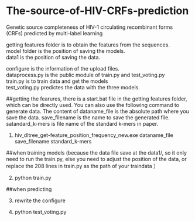 # The-source-of-HIV-CRFs-prediction
Genetic source completeness of HIV-1 circulating recombinant forms (CRFs) predicted by multi-label learning

getting features folder is  to obtain the features from the sequences.\
model folder is the position of saving the models.\
data1 is the position of saving the data.

configure is the information of the upload files.\
dataprocess.py is the public module of train.py and test_voting.py \
train.py is to train data and get the models\
test_voting.py predictes the data with the three models.

##getting the fearures, there is a start.bat file in the getting features folder, which can be directly used. You can also use the following command to generate data. The content of dataname_file is the absolute path where you save the data. save_filename is the name to save the generated file. satandard_k-mers is file name of the standard k-mers in paper.

1. hiv_dltree_get-feature_position_frequency_new.exe dataname_file save_filename standard_k-mers

##when training models (because the data file save at the data1/, so it only need to run the train.py, else you need to adjust the position of the data, or replace the 208 lines in train.py as the path of your traindata ）

2. python train.py

##when predicting

3. rewrite the configure

4. python test_voting.py
